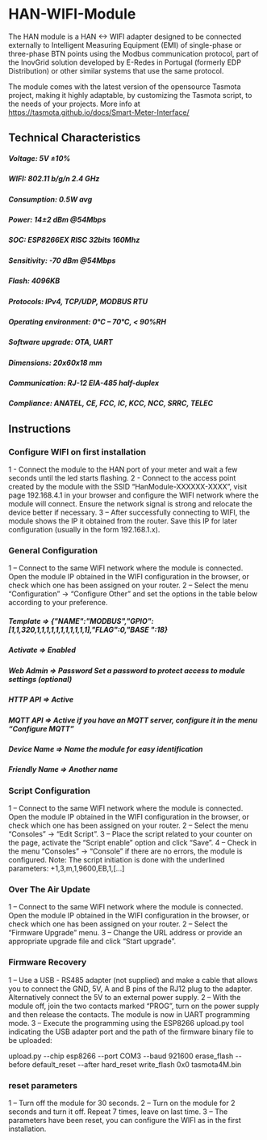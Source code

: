# HAN-WIFI-Module
The HAN module is a HAN &lt;-> WIFI adapter designed to be connected externally to Intelligent Measuring Equipment (EMI) of single-phase or three-phase BTN points using the Modbus communication protocol, part of the InovGrid solution developed by E-Redes in Portugal (formerly EDP Distribution) or other similar systems that use the same protocol.


The module comes with the latest version of the opensource Tasmota project, making it highly adaptable, by customizing the Tasmota script, to the needs of your projects. More info at https://tasmota.github.io/docs/Smart-Meter-Interface/


## Technical Characteristics
  ##### Voltage: 5V ±10% 
  ##### WIFI: 802.11 b/g/n 2.4 GHz
  ##### Consumption: 0.5W avg
  ##### Power: 14±2 dBm @54Mbps
  ##### SOC: ESP8266EX RISC 32bits 160Mhz 
  ##### Sensitivity: -70 dBm @54Mbps
  ##### Flash: 4096KB 
  ##### Protocols: IPv4, TCP/UDP, MODBUS RTU
  ##### Operating environment: 0°C – 70°C, < 90%RH 
  ##### Software upgrade: OTA, UART
  ##### Dimensions: 20x60x18 mm 
  ##### Communication: RJ-12 EIA-485 half-duplex
  ##### Compliance: ANATEL, CE, FCC, IC, KCC, NCC, SRRC, TELEC
  
## Instructions

### Configure WIFI on first installation
1 - Connect the module to the HAN port of your meter and wait a few seconds until the led starts flashing.
2 - Connect to the access point created by the module with the SSID “HanModule-XXXXXX-XXXX”, visit page 192.168.4.1 in your browser and configure the WIFI network where the module will connect. Ensure the network signal is strong and relocate the device better if necessary.
3 – After successfully connecting to WIFI, the module shows the IP it obtained from the router. Save this IP for later configuration (usually in the form 192.168.1.x).

### General Configuration
1 – Connect to the same WIFI network where the module is connected. Open the module IP obtained in the WIFI configuration in the browser, or check which one has been assigned on your router.
2 – Select the menu “Configuration” -> “Configure Other” and set the options in the table below according to your preference.
  ##### Template => {"NAME":"MODBUS","GPIO":[1,1,320,1,1,1,1,1,1,1,1,1,1,1],"FLAG":0,"BASE ":18}
  ##### Activate => Enabled
  ##### Web Admin => Password Set a password to protect access to module settings (optional)
  ##### HTTP API => Active
  ##### MQTT API =>  Active if you have an MQTT server, configure it in the menu “Configure MQTT”
  ##### Device Name =>  Name the module for easy identification
  ##### Friendly Name =>  Another name

### Script Configuration
1 – Connect to the same WIFI network where the module is connected. Open the module IP obtained in the WIFI configuration in the browser, or check which one has been assigned on your router.
2 – Select the menu “Consoles” -> “Edit Script”.
3 – Place the script related to your counter on the page, activate the “Script enable” option and click “Save”.
4 – Check in the menu “Consoles” -> “Console” if there are no errors, the module is configured.
Note: The script initiation is done with the underlined parameters: +1,3,m,1,9600,EB,1,[…]

### Over The Air Update
1 – Connect to the same WIFI network where the module is connected. Open the module IP obtained in the WIFI configuration in the browser, or check which one has been assigned on your router.
2 – Select the “Firmware Upgrade” menu.
3 – Change the URL address or provide an appropriate upgrade file and click “Start upgrade”.

### Firmware Recovery
1 – Use a USB - RS485 adapter (not supplied) and make a cable that allows you to connect the GND, 5V, A and B pins of the RJ12 plug to the adapter. Alternatively connect the 5V to an external power supply.
2 – With the module off, join the two contacts marked “PROG”, turn on the power supply and then release the contacts. The module is now in UART programming mode.
3 – Execute the programming using the ESP8266 upload.py tool indicating the USB adapter port and the path of the firmware binary file to be uploaded:

upload.py --chip esp8266 --port COM3 --baud 921600 erase_flash --before default_reset --after hard_reset write_flash 0x0 tasmota4M.bin

### reset parameters
1 – Turn off the module for 30 seconds.
2 – Turn on the module for 2 seconds and turn it off. Repeat 7 times, leave on last time.
3 – The parameters have been reset, you can configure the WIFI as in the first installation.
